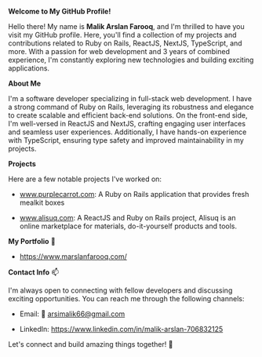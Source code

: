 **Welcome to My GitHub Profile!**

Hello there! My name is **Malik Arslan Farooq**, and I'm thrilled to have you visit my GitHub profile. Here, you'll find a collection of my projects and contributions related to Ruby on Rails, ReactJS, NextJS, TypeScript, and more. With a passion for web development and 3 years of combined experience, I'm constantly exploring new technologies and building exciting applications.

**About Me**

I'm a software developer specializing in full-stack web development. I have a strong command of Ruby on Rails, leveraging its robustness and elegance to create scalable and efficient back-end solutions. On the front-end side, I'm well-versed in ReactJS and NextJS, crafting engaging user interfaces and seamless user experiences. Additionally, I have hands-on experience with TypeScript, ensuring type safety and improved maintainability in my projects.

**Projects**

Here are a few notable projects I've worked on:

  - www.purplecarrot.com: A Ruby on Rails application that provides fresh mealkit boxes

  - www.alisuq.com:  A ReactJS and Ruby on Rails project, Alisuq is an online marketplace for materials, do-it-yourself products and tools.

**My Portfolio** 🔽 
 - https://www.marslanfarooq.com/

**Contact Info** 📫

I'm always open to connecting with fellow developers and discussing exciting opportunities. You can reach me through the following channels:

  - Email: 📧 arsimalik66@gmail.com

  - LinkedIn: https://www.linkedin.com/in/malik-arslan-706832125

Let's connect and build amazing things together! 🚀
